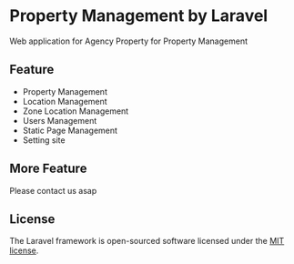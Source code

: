 # Property Management by Laravel

Web application for Agency Property for Property Management
 
## Feature

* Property Management
* Location Management
* Zone Location Management
* Users Management
* Static Page Management
* Setting site

## More Feature
Please contact us asap

## License

The Laravel framework is open-sourced software licensed under the [MIT license](http://opensource.org/licenses/MIT).
